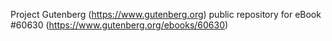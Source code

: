 Project Gutenberg (https://www.gutenberg.org) public repository for eBook #60630 (https://www.gutenberg.org/ebooks/60630)
